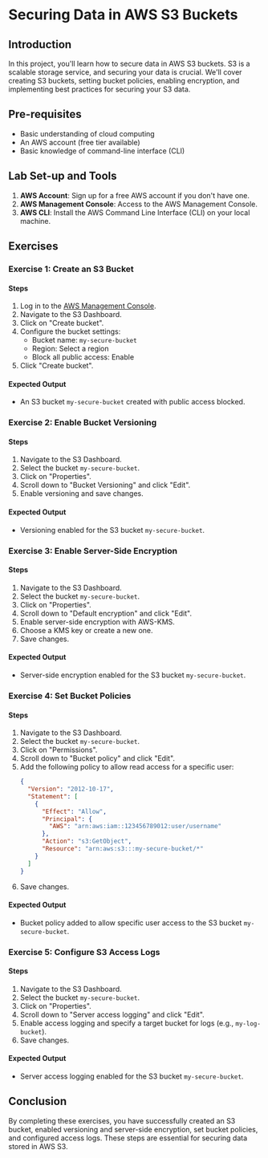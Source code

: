 # Securing Data in AWS S3 Buckets

## Introduction

In this project, you'll learn how to secure data in AWS S3 buckets. S3 is a scalable storage service, and securing your data is crucial. We'll cover creating S3 buckets, setting bucket policies, enabling encryption, and implementing best practices for securing your S3 data.

## Pre-requisites

- Basic understanding of cloud computing
- An AWS account (free tier available)
- Basic knowledge of command-line interface (CLI)

## Lab Set-up and Tools

1. **AWS Account**: Sign up for a free AWS account if you don't have one.
2. **AWS Management Console**: Access to the AWS Management Console.
3. **AWS CLI**: Install the AWS Command Line Interface (CLI) on your local machine.

## Exercises

### Exercise 1: Create an S3 Bucket

#### Steps

1. Log in to the [AWS Management Console](https://aws.amazon.com/console/).
2. Navigate to the S3 Dashboard.
3. Click on "Create bucket".
4. Configure the bucket settings:
    - Bucket name: `my-secure-bucket`
    - Region: Select a region
    - Block all public access: Enable
5. Click "Create bucket".

#### Expected Output

- An S3 bucket `my-secure-bucket` created with public access blocked.

### Exercise 2: Enable Bucket Versioning

#### Steps

1. Navigate to the S3 Dashboard.
2. Select the bucket `my-secure-bucket`.
3. Click on "Properties".
4. Scroll down to "Bucket Versioning" and click "Edit".
5. Enable versioning and save changes.

#### Expected Output

- Versioning enabled for the S3 bucket `my-secure-bucket`.

### Exercise 3: Enable Server-Side Encryption

#### Steps

1. Navigate to the S3 Dashboard.
2. Select the bucket `my-secure-bucket`.
3. Click on "Properties".
4. Scroll down to "Default encryption" and click "Edit".
5. Enable server-side encryption with AWS-KMS.
6. Choose a KMS key or create a new one.
7. Save changes.

#### Expected Output

- Server-side encryption enabled for the S3 bucket `my-secure-bucket`.

### Exercise 4: Set Bucket Policies

#### Steps

1. Navigate to the S3 Dashboard.
2. Select the bucket `my-secure-bucket`.
3. Click on "Permissions".
4. Scroll down to "Bucket policy" and click "Edit".
5. Add the following policy to allow read access for a specific user:
    ```json
    {
      "Version": "2012-10-17",
      "Statement": [
        {
          "Effect": "Allow",
          "Principal": {
            "AWS": "arn:aws:iam::123456789012:user/username"
          },
          "Action": "s3:GetObject",
          "Resource": "arn:aws:s3:::my-secure-bucket/*"
        }
      ]
    }
    ```
6. Save changes.

#### Expected Output

- Bucket policy added to allow specific user access to the S3 bucket `my-secure-bucket`.

### Exercise 5: Configure S3 Access Logs

#### Steps

1. Navigate to the S3 Dashboard.
2. Select the bucket `my-secure-bucket`.
3. Click on "Properties".
4. Scroll down to "Server access logging" and click "Edit".
5. Enable access logging and specify a target bucket for logs (e.g., `my-log-bucket`).
6. Save changes.

#### Expected Output

- Server access logging enabled for the S3 bucket `my-secure-bucket`.

## Conclusion

By completing these exercises, you have successfully created an S3 bucket, enabled versioning and server-side encryption, set bucket policies, and configured access logs. These steps are essential for securing data stored in AWS S3.
